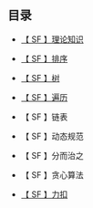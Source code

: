 ## 目录

* [【 SF 】理论知识](https://github.com/yang1212/compound_interest/tree/main/DOC)

* [【 SF 】排序](https://github.com/yang1212/compound_interest/tree/main/sort)

* [【 SF 】树](https://github.com/yang1212/compound_interest/tree/main/Tree)

* [【 SF 】遍历](https://github.com/yang1212/compound_interest/tree/main/traverse)

* 【 SF 】链表

* 【 SF 】动态规范

* 【 SF 】分而治之

* 【 SF 】贪心算法

* [【 SF 】力扣](https://github.com/yang1212/compound_interest/tree/main/leetcode-esay)



